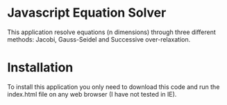 # Javascript Equation Solver

This application resolve equations (n dimensions) through three different methods: Jacobi, Gauss-Seidel and Successive over-relaxation.

# Installation

To install this application you only need to download this code and run the index.html file on any web browser (I have not tested in IE).
